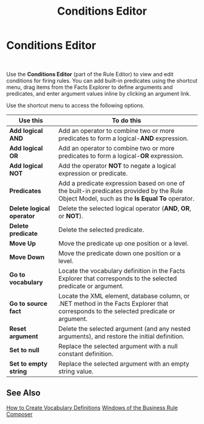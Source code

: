 ﻿---
title: Conditions Editor
TOCTitle: Conditions Editor
ms:assetid: 4bc3780f-7a5b-401d-93a2-38fd82aeab4d
ms:mtpsurl: https://msdn.microsoft.com/en-us/library/Aa560023(v=BTS.80)
ms:contentKeyID: 51527859
ms.date: 08/30/2017
mtps_version: v=BTS.80
f1_keywords:
- bts10.bre.conditions
---

# Conditions Editor

 

Use the **Conditions Editor** (part of the Rule Editor) to view and edit conditions for firing rules. You can add built-in predicates using the shortcut menu, drag items from the Facts Explorer to define arguments and predicates, and enter argument values inline by clicking an argument link.

Use the shortcut menu to access the following options.

<table>
<thead>
<tr class="header">
<th>Use this</th>
<th>To do this</th>
</tr>
</thead>
<tbody>
<tr class="odd">
<td><strong>Add logical AND</strong></td>
<td>Add an operator to combine two or more predicates to form a logical-<strong>AND</strong> expression.</td>
</tr>
<tr class="even">
<td><strong>Add logical OR</strong></td>
<td>Add an operator to combine two or more predicates to form a logical-<strong>OR</strong> expression.</td>
</tr>
<tr class="odd">
<td><strong>Add logical NOT</strong></td>
<td>Add the operator <strong>NOT</strong> to negate a logical expression or predicate.</td>
</tr>
<tr class="even">
<td><strong>Predicates</strong></td>
<td>Add a predicate expression based on one of the built-in predicates provided by the Rule Object Model, such as the <strong>Is Equal To</strong> operator.</td>
</tr>
<tr class="odd">
<td><strong>Delete logical operator</strong></td>
<td>Delete the selected logical operator (<strong>AND</strong>, <strong>OR</strong>, or <strong>NOT</strong>).</td>
</tr>
<tr class="even">
<td><strong>Delete predicate</strong></td>
<td>Delete the selected predicate.</td>
</tr>
<tr class="odd">
<td><strong>Move Up</strong></td>
<td>Move the predicate up one position or a level.</td>
</tr>
<tr class="even">
<td><strong>Move Down</strong></td>
<td>Move the predicate down one position or a level.</td>
</tr>
<tr class="odd">
<td><strong>Go to vocabulary</strong></td>
<td>Locate the vocabulary definition in the Facts Explorer that corresponds to the selected predicate or argument.</td>
</tr>
<tr class="even">
<td><strong>Go to source fact</strong></td>
<td>Locate the XML element, database column, or .NET method in the Facts Explorer that corresponds to the selected predicate or argument.</td>
</tr>
<tr class="odd">
<td><strong>Reset argument</strong></td>
<td>Delete the selected argument (and any nested arguments), and restore the initial definition.</td>
</tr>
<tr class="even">
<td><strong>Set to null</strong></td>
<td>Replace the selected argument with a null constant definition.</td>
</tr>
<tr class="odd">
<td><strong>Set to empty string</strong></td>
<td>Replace the selected argument with an empty string value.</td>
</tr>
</tbody>
</table>


## See Also

[How to Create Vocabulary Definitions](https://msdn.microsoft.com/en-us/library/aa560743\(v=bts.80\))  
[Windows of the Business Rule Composer](https://msdn.microsoft.com/en-us/library/aa561030\(v=bts.80\))

